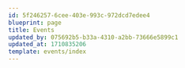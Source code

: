 ```yaml
---
id: 5f246257-6cee-403e-993c-972dcd7edee4
blueprint: page
title: Events
updated_by: 075692b5-b33a-4310-a2bb-73666e5899c1
updated_at: 1710835206
template: events/index
---
```

